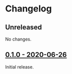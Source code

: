 # Changelog

## Unreleased

No changes.

## [0.1.0 - 2020-06-26](https://github.com/jonas-schievink/adler/releases/tag/0.1.0)

Initial release.
